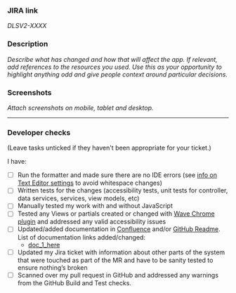 ### JIRA link
_DLSV2-XXXX_

### Description
_Describe what has changed and how that will affect the app. If relevant, add references to the resources you used. Use this as your opportunity to highlight anything odd and give people context around particular decisions._

### Screenshots
_Attach screenshots on mobile, tablet and desktop._

-----
### Developer checks
(Leave tasks unticked if they haven't been appropriate for your ticket.)

I have:
- [ ] Run the formatter and made sure there are no IDE errors (see [info on Text Editor settings](https://hee-tis.atlassian.net/wiki/spaces/TP/pages/3546185813/DLS+Dev+Process) to avoid whitespace changes)
- [ ] Written tests for the changes (accessibility tests, unit tests for controller, data services, services, view models, etc)
- [ ] Manually tested my work with and without JavaScript
- [ ] Tested any Views or partials created or changed with [Wave Chrome plugin](https://chrome.google.com/webstore/detail/wave-evaluation-tool/jbbplnpkjmmeebjpijfedlgcdilocofh/related) and addressed any valid accessibility issues
- [ ] Updated/added documentation in [Confluence](https://hee-tis.atlassian.net/wiki/spaces/TP/pages/3546939432/DLS+Code) and/or [GitHub Readme](https://github.com/TechnologyEnhancedLearning/DLSV2/blob/master/README.md). List of documentation links added/changed:
  - [doc_1_here](link_1_here)
- [ ] Updated my Jira ticket with information about other parts of the system that were touched as part of the MR and have to be sanity tested to ensure nothing’s broken
- [ ] Scanned over my pull request in GitHub and addressed any warnings from the GitHub Build and Test checks.
